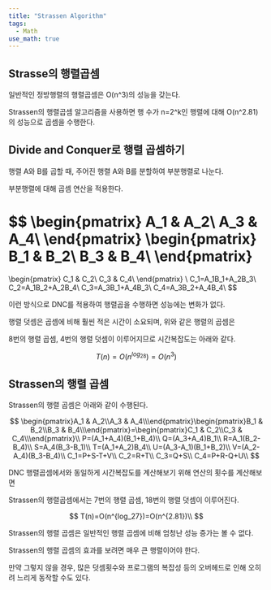 ```yaml
---
title: "Strassen Algorithm"
tags:
  - Math
use_math: true
---
```

## Strasse의 행렬곱셈

일반적인 정방행렬의 행렬곱셈은 O(n^3)의 성능을 갖는다.

Strassen의 행렬곱셈 알고리즘을 사용하면 행 수가 n=2^k인 행렬에 대해 O(n^2.81)의 성능으로 곱셈을 수행한다. 



## Divide and Conquer로 행렬 곱셈하기

행렬 A와 B를 곱할 때, 주어진 행렬 A와 B를 분할하여 부분행렬로 나눈다.

부분행렬에 대해 곱셈 연산을 적용한다.



$$
\begin{pmatrix}
A_1 & A_2\\
A_3 & A_4\\
\end{pmatrix}
\begin{pmatrix}
B_1 & B_2\\
B_3 & B_4\\
\end{pmatrix}
=
\begin{pmatrix}
C_1 & C_2\\
C_3 & C_4\\
\end{pmatrix}
\\
C_1=A_1B_1+A_2B_3\\
C_2=A_1B_2+A_2B_4\\
C_3=A_3B_1+A_4B_3\\
C_4=A_3B_2+A_4B_4\\
$$


이런 방식으로 DNC를 적용하여 행렬곱을 수행하면 성능에는 변화가 없다.

행렬 덧셈은 곱셈에 비해 훨씬 적은 시간이 소요되며, 위와 같은 행렬의 곱셈은

8번의 행렬 곱셈, 4번의 행렬 덧셈이 이루어지므로 시간복잡도는 아래와 같다.


$$
T(n)=O(n^{log_28})=O(n^3)
$$


## Strassen의 행렬 곱셈

Strassen의 행렬 곱셈은 아래와 같이 수행된다.


$$
\begin{pmatrix}A_1 & A_2\\A_3 & A_4\\\end{pmatrix}\begin{pmatrix}B_1 & B_2\\B_3 & B_4\\\end{pmatrix}=\begin{pmatrix}C_1 & C_2\\C_3 & C_4\\\end{pmatrix}\\
P=(A_1+A_4)(B_1+B_4)\\
Q=(A_3+A_4)B_1\\
R=A_1(B_2-B_4)\\
S=A_4(B_3-B_1)\\
T=(A_1+A_2)B_4\\
U=(A_3-A_1)(B_1+B_2)\\
V=(A_2-A_4)(B_3-B_4)\\
C_1=P+S-T+V\\
C_2=R+T\\
C_3=Q+S\\
C_4=P+R-Q+U\\
$$


DNC 행렬곱셈에서와 동일하게 시간복잡도를 계산해보기 위해 연산의 횟수를 계산해보면

Strassen의 행렬곱셈에서는 7번의 행렬 곱셈, 18번의 행렬 덧셈이 이루어진다. 


$$
T(n)=O(n^{log_27})=O(n^{2.81})\\
$$


Strassen의 행렬 곱셈은 일반적인 행렬 곱셈에 비해 엄청난 성능 증가는 볼 수 없다.

Strassen의 행렬 곱셈의 효과를 보려면 매우 큰 행렬이어야 한다.

만약 그렇지 않을 경우, 많은 덧셈횟수와 프로그램의 복잡성 등의 오버헤드로 인해 오히려 느리게 동작할 수도 있다.

